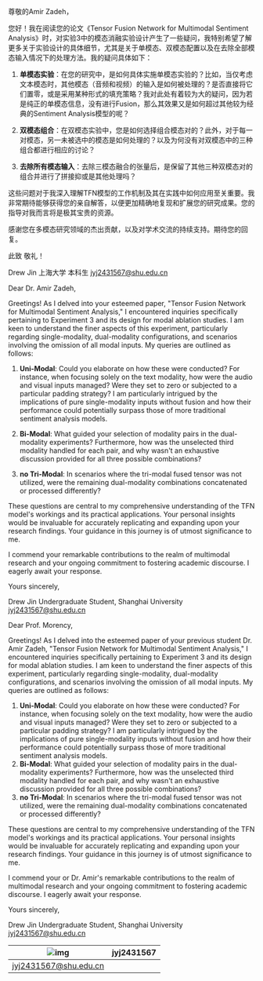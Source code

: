 尊敬的Amir Zadeh，

您好！我在阅读您的论文《Tensor Fusion Network for Multimodal Sentiment Analysis》时，对实验3中的模态消融实验设计产生了一些疑问，我特别希望了解更多关于实验设计的具体细节，尤其是关于单模态、双模态配置以及在去除全部模态输入情况下的处理方法。我的疑问具体如下：

1. **单模态实验**：在您的研究中，是如何具体实施单模态实验的？比如，当仅考虑文本模态时，其他模态（音频和视频）的输入是如何被处理的？是否直接将它们置零，或是采用某种形式的填充策略？我对此处有着较为大的疑问，因为若是纯正的单模态信息，没有进行Fusion，那么其效果又是如何超过其他较为经典的Sentiment Analysis模型的呢？

2. **双模态组合**：在双模态实验中，您是如何选择组合模态对的？此外，对于每一对模态，另一未被选中的模态是如何处理的？以及为何没有对双模态中的三种组合都进行相应的讨论？

3. **去除所有模态输入**：去除三模态融合的张量后，是保留了其他三种双模态对的组合并进行了拼接抑或是其他处理吗？

这些问题对于我深入理解TFN模型的工作机制及其在实践中如何应用至关重要。我非常期待能够获得您的亲自解答，以便更加精确地复现和扩展您的研究成果。您的指导对我而言将是极其宝贵的资源。

感谢您在多模态研究领域的杰出贡献，以及对学术交流的持续支持。期待您的回复。

此致
敬礼！

Drew Jin
上海大学 本科生
jyj2431567@shu.edu.cn



Dear Dr. Amir Zadeh,

Greetings! As I delved into your esteemed paper, "Tensor Fusion Network for Multimodal Sentiment Analysis," I encountered inquiries specifically pertaining to Experiment 3 and its design for modal ablation studies. I am keen to understand the finer aspects of this experiment, particularly regarding single-modality, dual-modality configurations, and scenarios involving the omission of all modal inputs. My queries are outlined as follows:

1. **Uni-Modal**: Could you elaborate on how these were conducted? For instance, when focusing solely on the text modality, how were the audio and visual inputs managed? Were they set to zero or subjected to a particular padding strategy? I am particularly intrigued by the implications of pure single-modality inputs without fusion and how their performance could potentially surpass those of more traditional sentiment analysis models.

2. **Bi-Modal**: What guided your selection of modality pairs in the dual-modality experiments? Furthermore, how was the unselected third modality handled for each pair, and why wasn't an exhaustive discussion provided for all three possible combinations?

3. **no Tri-Modal**: In scenarios where the tri-modal fused tensor was not utilized, were the remaining dual-modality combinations concatenated or processed differently?

These questions are central to my comprehensive understanding of the TFN model's workings and its practical applications. Your personal insights would be invaluable for accurately replicating and expanding upon your research findings. Your guidance in this journey is of utmost significance to me.

I commend your remarkable contributions to the realm of multimodal research and your ongoing commitment to fostering academic discourse. I eagerly await your response.

Yours sincerely,

Drew Jin
Undergraduate Student, Shanghai University
jyj2431567@shu.edu.cn





Dear Prof. Morency,

Greetings! As I delved into the esteemed paper of your previous student Dr. Amir Zadeh, "Tensor Fusion Network for Multimodal Sentiment Analysis," I encountered inquiries specifically pertaining to Experiment 3 and its design for modal ablation studies. I am keen to understand the finer aspects of this experiment, particularly regarding single-modality, dual-modality configurations, and scenarios involving the omission of all modal inputs. My queries are outlined as follows:

1. **Uni-Modal**: Could you elaborate on how these were conducted? For instance, when focusing solely on the text modality, how were the audio and visual inputs managed? Were they set to zero or subjected to a particular padding strategy? I am particularly intrigued by the implications of pure single-modality inputs without fusion and how their performance could potentially surpass those of more traditional sentiment analysis models.
2. **Bi-Modal**: What guided your selection of modality pairs in the dual-modality experiments? Furthermore, how was the unselected third modality handled for each pair, and why wasn't an exhaustive discussion provided for all three possible combinations?
3. **no Tri-Modal**: In scenarios where the tri-modal fused tensor was not utilized, were the remaining dual-modality combinations concatenated or processed differently?

These questions are central to my comprehensive understanding of the TFN model's workings and its practical applications. Your personal insights would be invaluable for accurately replicating and expanding upon your research findings. Your guidance in this journey is of utmost significance to me.

I commend your or Dr. Amir's remarkable contributions to the realm of multimodal research and your ongoing commitment to fostering academic discourse. I eagerly await your response.

Yours sincerely,

Drew Jin Undergraduate Student, Shanghai University [jyj2431567@shu.edu.cn](mailto:jyj2431567@shu.edu.cn)

| ![img](https://mail-online.nosdn.127.net/qiyelogo/defaultAvatar.png) | jyj2431567 |
| ------------------------------------------------------------ | ---------- |
| jyj2431567@shu.edu.cn                                        |            |